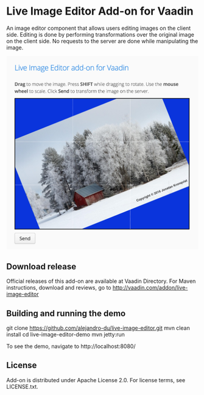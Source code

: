 # Live Image Editor Add-on for Vaadin

An image editor component that allows users editing images on the client side. Editing is done by performing
transformations over the original image on the client side. No requests to the server are done while manipulating
the image.

![Alt text](/screenshot-01.png?raw=true "Screenshot")

## Download release

Official releases of this add-on are available at Vaadin Directory. For Maven instructions, download and reviews, go to http://vaadin.com/addon/live-image-editor

## Building and running the demo

git clone https://github.com/alejandro-du/live-image-editor.git
mvn clean install
cd live-image-editor-demo
mvn jetty:run

To see the demo, navigate to http://localhost:8080/

## License

Add-on is distributed under Apache License 2.0. For license terms, see LICENSE.txt.
